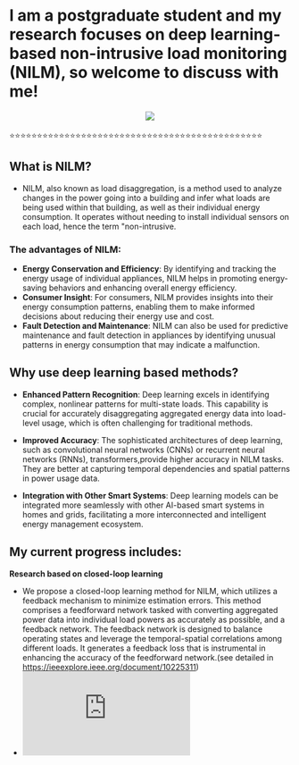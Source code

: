 # I am a postgraduate student and my research focuses on deep learning-based non-intrusive load monitoring (NILM), so welcome to discuss with me!

<div align="center"> <img src="https://github-readme-streak-stats.herokuapp.com/?user=lvliheng007" /> </div>


⭐⭐⭐⭐⭐⭐⭐⭐⭐⭐⭐⭐⭐⭐⭐⭐⭐⭐⭐⭐⭐⭐⭐⭐⭐⭐⭐⭐⭐⭐⭐⭐⭐⭐⭐⭐⭐⭐⭐⭐⭐⭐⭐⭐⭐⭐

## What is NILM?

- NILM, also known as load disaggregation, is a method used to analyze changes in the power going into a building and infer what loads are being used within that building, as well as their individual energy consumption. It operates without needing to install individual sensors on each load, hence the term "non-intrusive.

### The advantages of NILM:

- **Energy Conservation and Efficiency**: By identifying and tracking the energy usage of individual appliances, NILM helps in promoting energy-saving behaviors and enhancing overall energy efficiency.
- **Consumer Insight**: For consumers, NILM provides insights into their energy consumption patterns, enabling them to make informed decisions about reducing their energy use and cost.
- **Fault Detection and Maintenance**: NILM can also be used for predictive maintenance and fault detection in appliances by identifying unusual patterns in energy consumption that may indicate a malfunction.

## Why use deep learning based methods?

- **Enhanced Pattern Recognition**: Deep learning excels in identifying complex, nonlinear patterns for multi-state loads. This capability is crucial for accurately disaggregating aggregated energy data into load-level usage, which is often challenging for traditional methods.

- **Improved Accuracy**: The sophisticated architectures of deep learning, such as convolutional neural networks (CNNs) or recurrent neural networks (RNNs), transformers,provide higher accuracy in NILM tasks. They are better at capturing temporal dependencies and spatial patterns in power usage data.

- **Integration with Other Smart Systems**: Deep learning models can be integrated more seamlessly with other AI-based smart systems in homes and grids, facilitating a more interconnected and intelligent energy management ecosystem.
## My current progress includes: 

**Research based on closed-loop learning**
- We propose a closed-loop learning method for NILM, which utilizes a feedback mechanism to minimize estimation errors. This method comprises a feedforward network tasked with converting aggregated power data into individual load powers as accurately as possible, and a feedback network. The feedback network is designed to balance operating states and leverage the temporal-spatial correlations among different loads. It generates a feedback loss that is instrumental in enhancing the accuracy of the feedforward network.(see detailed in https://ieeexplore.ieee.org/document/10225311)
- ![closed-loop](https://github.com/lvliheng007/lvliheng/blob/main/Figure2.pdf)


